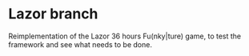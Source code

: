 Lazor branch
============

Reimplementation of the Lazor 36 hours Fu(nky|ture) game, to test the framework and see what needs to be done.